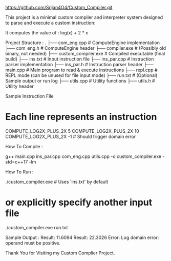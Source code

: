 https://github.com/Srijan4O4/Custom_Compiler.git

This project is a minimal custom compiler and interpreter system designed to parse and execute a custom instruction:

It computes the value of  :
log(x) + 2 * x

Project Structure : 
.
├── com_eng.cpp          # ComputeEngine implementation
├── com_eng.h            # ComputeEngine header
├── compiler.exe         # (Possibly old binary, not needed)
├── custom_compiler.exe  # Compiled executable (final build)
├── ins.txt              # Input instruction file
├── ins_par.cpp          # Instruction parser implementation
├── ins_par.h            # Instruction parser header
├── main.cpp             # Main program to read & execute instructions
├── repl.cpp             # REPL mode (can be unused for file input mode)
├── run.txt              # (Optional) Sample output or run log
├── utils.cpp            # Utility functions
├── utils.h              # Utility header


Sample Instruction File 
# Each line represents an instruction
COMPUTE_LOG2X_PLUS_2X 5
COMPUTE_LOG2X_PLUS_2X 10
COMPUTE_LOG2X_PLUS_2X -1   # Should trigger domain error

How To Compile : 

g++ main.cpp ins_par.cpp com_eng.cpp utils.cpp -o custom_compiler.exe -std=c++17 -lm

How To Run : 

./custom_compiler.exe          # Uses 'ins.txt' by default
# or explicitly specify another input file
./custom_compiler.exe run.txt

Sample Output : 
Result: 11.6094
Result: 22.3026
Error: Log domain error: operand must be positive.


Thank You for Visiting my Custom Complier Project.
